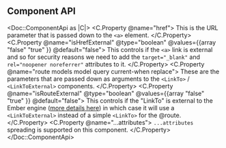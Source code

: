 ## Component API

<Doc::ComponentApi as |C|>
  <C.Property @name="href">
    This is the URL parameter that is passed down to the `<a>` element.
  </C.Property>
  <C.Property @name="isHrefExternal" @type="boolean" @values={{array "false" "true" }} @default="false">
    This controls if the `<a>` link is external and so for security reasons we need to add the `target="_blank"` and `rel="noopener noreferrer"` attributes to it.
  </C.Property>
  <C.Property @name="route models model query current-when replace">
    These are the parameters that are passed down as arguments to the `<LinkTo>` / `<LinkToExternal>` components.
  </C.Property>
  <C.Property @name="isRouteExternal" @type="boolean" @values={{array "false" "true" }} @default="false">
    This controls if the "LinkTo" is external to the Ember engine ([more details here](https://ember-engines.com/docs/link-to-external)) in which case it will use a `<LinkToExternal>` instead of a simple `<LinkTo>` for the @route.
  </C.Property>
  <C.Property @name="...attributes">
    `...attributes` spreading is supported on this component.
  </C.Property>
</Doc::ComponentApi>
